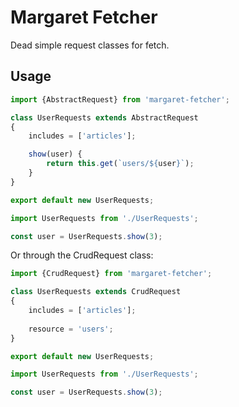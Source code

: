 # Margaret Fetcher

Dead simple request classes for fetch. 

## Usage

```js
import {AbstractRequest} from 'margaret-fetcher';

class UserRequests extends AbstractRequest
{
    includes = ['articles'];

    show(user) {
        return this.get(`users/${user}`);
    }
}

export default new UserRequests;
```

```js
import UserRequests from './UserRequests';

const user = UserRequests.show(3);
```

Or through the CrudRequest class:

```js
import {CrudRequest} from 'margaret-fetcher';

class UserRequests extends CrudRequest
{
    includes = ['articles'];
    
    resource = 'users';
}

export default new UserRequests;
```

```js
import UserRequests from './UserRequests';

const user = UserRequests.show(3);
```
